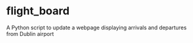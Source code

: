 # flight_board
A Python script to update a webpage displaying arrivals and departures from Dublin airport
